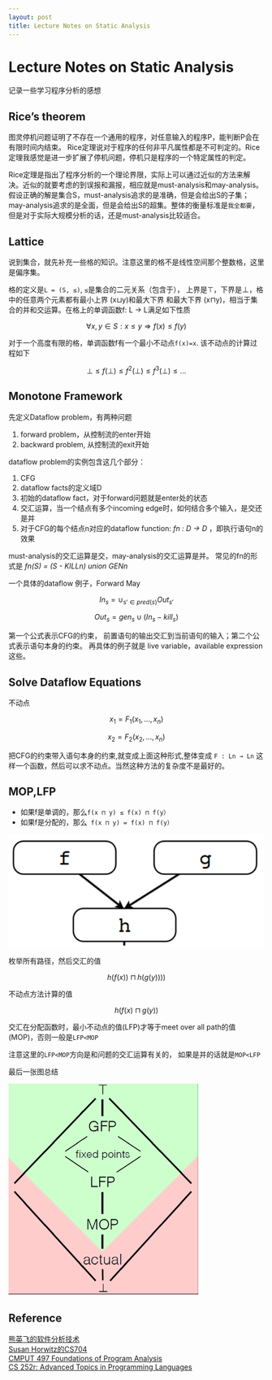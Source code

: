 ```yaml
---
layout: post
title: Lecture Notes on Static Analysis
---
```

# Lecture Notes on Static Analysis

记录一些学习程序分析的感想

##  Rice’s theorem
图灵停机问题证明了不存在一个通用的程序，对任意输入的程序P，能判断P会在有限时间内结束。
Rice定理说对于程序的任何非平凡属性都是不可判定的。Rice定理我感觉是进一步扩展了停机问题，停机只是程序的一个特定属性的判定。

Rice定理是指出了程序分析的一个理论界限，实际上可以通过近似的方法来解决。近似的就要考虑的到误报和漏报，相应就是must-analysis和may-analysis。 假设正确的解是集合S，must-analysis追求的是准确，但是会给出S的子集； may-analysis追求的是全面，但是会给出S的超集。整体的衡量标准是`我全都要`，但是对于实际大规模分析的话，还是must-analysis比较适合。


## Lattice
说到集合，就先补充一些格的知识。注意这里的格不是线性空间那个整数格，这里是偏序集。

格的定义是`L = (S, ≤)`,  `≤`是集合的二元关系（包含于）， 上界是⊤，下界是⊥，格中的任意两个元素都有最小上界 (x⊔y)和最大下界 和最大下界 (x⊓y)，相当于集合的并和交运算。在格上的单调函数f: L → L满足如下性质


$$ ∀x,y∈S : x ≤ y ⇒ f(x) ≤ f(y) $$

对于一个高度有限的格，单调函数f有一个最小不动点`f(x)=x`.
该不动点的计算过程如下


$$ ⊥≤ f(⊥)  ≤ f^2(⊥) ≤ f^3(⊥)≤ ...$$


## Monotone Framework

先定义Dataflow problem，有两种问题
1. forward problem，从控制流的enter开始
2. backward problem, 从控制流的exit开始

dataflow problem的实例包含这几个部分：
1. CFG
2. dataflow facts的定义域D
3. 初始的dataflow fact，对于forward问题就是enter处的状态
4. 交汇运算，当一个结点有多个incoming edge时，如何结合多个输入，是交还是并
5. 对于CFG的每个结点n对应的dataflow function: _fn : D → D_ ，即执行语句n的效果

must-analysis的交汇运算是交，may-analysis的交汇运算是并。
常见的fn的形式是 _fn(S) = (S - KILLn) union GENn_

一个具体的dataflow 例子，Forward May


$$
In_s = \cup_{s\prime\in pred(s)} Out_{s\prime}    
$$


$$
Out_s = gen_s \cup  (In_s - kill_s)
$$

第一个公式表示CFG的约束， 前置语句的输出交汇到当前语句的输入；第二个公式表示语句本身的约束。
再具体的例子就是 live variable，available expression 这些。
## Solve Dataflow Equations
不动点


$$
x_1 = F_1(x_1,...,x_n) 
$$


$$
x_2= F_2(x_2,...,x_n)
$$


把CFG的约束带入语句本身的约束,就变成上面这种形式,整体变成 `F : Ln → Ln`
这样一个函数，然后可以求不动点。当然这种方法的复杂度不是最好的。     

## MOP,LFP
* 如果f是单调的，那么`f(x ⊓ y) ≤ f(x) ⊓ f(y）`
* 如果f是分配的，那么` f(x ⊓ y) = f(x) ⊓ f(y）`

![Meet-Over-Path](/assets/meet_over_path.png)

枚举所有路径，然后交汇的值      

$$ h(f(x)) ⊓ h(g( y)) )) $$     

不动点方法计算的值     

$$ h(f(x) ⊓ g( y)) $$       

交汇在分配函数时，最小不动点的值(LFP)才等于meet over all path的值(MOP)，否则一般是`LFP<MOP`

注意这里的`LFP<MOP`方向是和问题的交汇运算有关的， 如果是并的话就是`MOP<LFP`

最后一张图总结 

![Lattice](/assets/lattice.png)


## Reference
[熊英飞的软件分析技术](https://xiongyingfei.github.io/SA/2018/main.htm)     
[Susan Horwitz的CS704](http://pages.cs.wisc.edu/~horwitz/CS704-NOTES/2.DATAFLOW.html)      
[CMPUT 497 Foundations of Program Analysis](https://github.com/cmput497/lectures)       
[CS 252r: Advanced Topics in Programming Languages](https://www.seas.harvard.edu/courses/cs252/2011sp/slides/Lec02-Dataflow.pdf)     